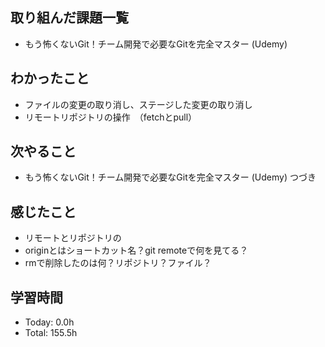## 取り組んだ課題一覧
- もう怖くないGit！チーム開発で必要なGitを完全マスター (Udemy)
## わかったこと
- ファイルの変更の取り消し、ステージした変更の取り消し
- リモートリポジトリの操作　（fetchとpull）
## 次やること
- もう怖くないGit！チーム開発で必要なGitを完全マスター (Udemy) つづき
## 感じたこと
- リモートとリポジトリの
- originとはショートカット名？git remoteで何を見てる？
- rmで削除したのは何？リポジトリ？ファイル？
## 学習時間
- Today: 0.0h
- Total: 155.5h
